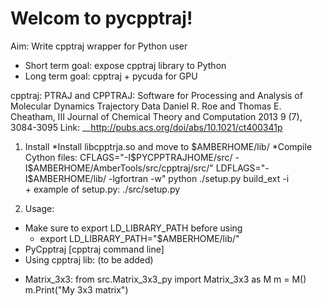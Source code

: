 Welcom to pycpptraj!
====================

Aim: Write cpptraj wrapper for Python user
+ Short term goal: expose cpptraj library to Python
+ Long term goal: cpptraj + pycuda for GPU

cpptraj: 
PTRAJ and CPPTRAJ: Software for Processing and Analysis of Molecular Dynamics Trajectory Data
Daniel R. Roe and Thomas E. Cheatham, III
Journal of Chemical Theory and Computation 2013 9 (7), 3084-3095
Link: __http://pubs.acs.org/doi/abs/10.1021/ct400341p
1. Install
*Install libcpptrja.so and move to $AMBERHOME/lib/
*Compile Cython files: CFLAGS="-I$PYCPPTRAJHOME/src/ -I$AMBERHOME/AmberTools/src/cpptraj/src/" LDFLAGS="-I$AMBERHOME/lib/ -lgfortran -w" python ./setup.py build_ext -i  
       + example of setup.py: ./src/setup.py

2. Usage: 
* Make sure to export LD_LIBRARY_PATH before using
    + export LD_LIBRARY_PATH="$AMBERHOME/lib/"
* PyCpptraj [cpptraj command line] 
* Using cpptraj lib: (to be added)
+ Matrix_3x3:
   from src.Matrix_3x3_py import Matrix_3x3 as M
   m = M()
   m.Print("My 3x3 matrix")
